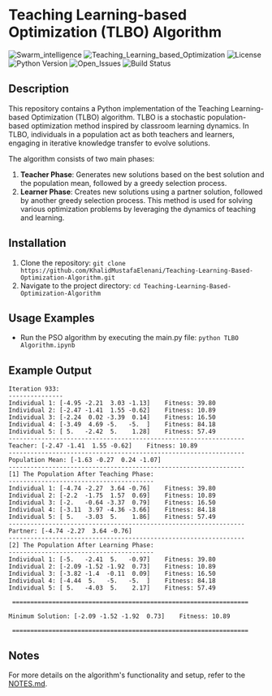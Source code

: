 # Teaching Learning-based Optimization (TLBO) Algorithm
![Swarm_intelligence](https://img.shields.io/badge/Swarm%20intelligence%20-%20brown?style=plastic)
![Teaching_Learning_based_Optimization](https://img.shields.io/badge/Teaching_Learning_based_Optimization-2011-%20teal?style=plastic)
![License](https://img.shields.io/badge/license%20-%20MIT%20-%20darkred?style=plastic)
![Python Version](https://img.shields.io/badge/Python-3-%20teal?style=plastic)
![Open_Issues](https://img.shields.io/badge/Issues%20-%200%20-%20orange?style=plastic)
![Build Status](https://img.shields.io/badge/build-passing-brightgreen)

## Description
This repository contains a Python implementation of the Teaching Learning-based Optimization (TLBO) algorithm. TLBO is a stochastic population-based optimization method inspired by classroom learning dynamics. In TLBO, individuals in a population act as both teachers and learners, engaging in iterative knowledge transfer to evolve solutions.

The algorithm consists of two main phases:
1. **Teacher Phase**: Generates new solutions based on the best solution and the population mean, followed by a greedy selection process.
2. **Learner Phase**: Creates new solutions using a partner solution, followed by another greedy selection process.
This method is used for solving various optimization problems by leveraging the dynamics of teaching and learning.

## Installation
1. Clone the repository: `git clone https://github.com/KhalidMustafaElenani/Teaching-Learning-Based-Optimization-Algorithm.git`
2. Navigate to the project directory: `cd Teaching-Learning-Based-Optimization-Algorithm`

## Usage Examples
  - Run the PSO algorithm by executing the main.py file: `python TLBO Algorithm.ipynb`

## Example Output
```
Iteration 933:
---------------
Individual 1: [-4.95 -2.21  3.03 -1.13]    Fitness: 39.80
Individual 2: [-2.47 -1.41  1.55 -0.62]    Fitness: 10.89
Individual 3: [-2.24  0.02 -3.39  0.14]    Fitness: 16.50
Individual 4: [-3.49  4.69 -5.   -5.  ]    Fitness: 84.18
Individual 5: [ 5.   -2.42  5.    1.28]    Fitness: 57.49
-----------------------------------------------------------------
Teacher: [-2.47 -1.41  1.55 -0.62]    Fitness: 10.89
-----------------------------------------------------------------
Population Mean: [-1.63 -0.27  0.24 -1.07]
-----------------------------------------------------------------
[1] The Population After Teaching Phase:
----------------------------------------
Individual 1: [-4.74 -2.27  3.64 -0.76]    Fitness: 39.80
Individual 2: [-2.2  -1.75  1.57  0.69]    Fitness: 10.89
Individual 3: [-2.   -0.64 -3.37  0.79]    Fitness: 16.50
Individual 4: [-3.11  3.97 -4.36 -3.66]    Fitness: 84.18
Individual 5: [ 5.   -3.03  5.    1.86]    Fitness: 57.49
-----------------------------------------------------------------
Partner: [-4.74 -2.27  3.64 -0.76]
-----------------------------------------------------------------
[2] The Population After Learning Phase:
----------------------------------------
Individual 1: [-5.   -2.41  5.   -0.97]    Fitness: 39.80
Individual 2: [-2.09 -1.52 -1.92  0.73]    Fitness: 10.89
Individual 3: [-3.82 -1.4  -0.11  0.09]    Fitness: 16.50
Individual 4: [-4.44  5.   -5.   -5.  ]    Fitness: 84.18
Individual 5: [ 5.   -4.03  5.    2.17]    Fitness: 57.49

 =================================================================

Minimum Solution: [-2.09 -1.52 -1.92  0.73]    Fitness: 10.89

 =================================================================
```

## Notes
For more details on the algorithm's functionality and setup, refer to the [NOTES.md](NOTES.md).
